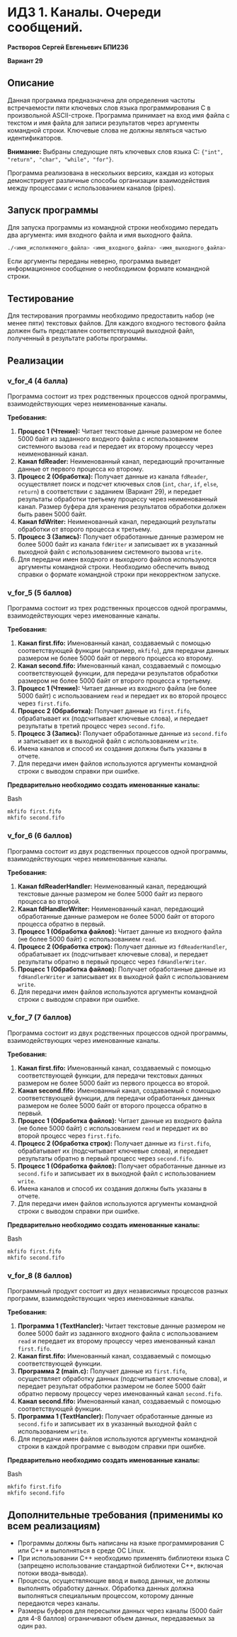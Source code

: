 # ИДЗ 1. Каналы. Очереди сообщений.

**Растворов Сергей Евгеньевич БПИ236**

**Вариант 29**

## Описание

Данная программа предназначена для определения частоты встречаемости пяти ключевых слов языка программирования C 
в произвольной ASCII-строке. Программа принимает на вход имя файла с текстом и имя файла для записи результатов 
через аргументы командной строки. Ключевые слова не должны являться частью идентификаторов.

**Внимание:** Выбраны следующие пять ключевых слов языка C: `{"int", "return", "char", "while", "for"}`. 

Программа реализована в нескольких версиях, каждая из которых демонстрирует различные способы организации 
взаимодействия между процессами с использованием каналов (pipes).

## Запуск программы

Для запуска программы из командной строки необходимо передать два аргумента: имя входного файла и имя выходного файла.

```bash
./<имя_исполняемого_файла> <имя_входного_файла> <имя_выходного_файла>
````

Если аргументы переданы неверно, программа выведет информационное сообщение о необходимом формате командной строки.

## Тестирование

Для тестирования программы необходимо предоставить набор (не менее пяти) текстовых файлов. 
Для каждого входного тестового файла должен быть представлен соответствующий выходной файл, 
полученный в результате работы программы.

## Реализации

### v_for_4 (4 балла)

Программа состоит из трех родственных процессов одной программы, взаимодействующих через неименованные каналы.

**Требования:**

1. **Процесс 1 (Чтение):** Читает текстовые данные размером не более 5000 байт из заданного входного файла 
с использованием системного вызова `read` и передает их второму процессу через неименованный канал.
2. **Канал fdReader:** Неименованный канал, передающий прочитанные данные от первого процесса ко второму.
3. **Процесс 2 (Обработка):** Получает данные из канала `fdReader`, осуществляет поиск и подсчет ключевых слов 
(`int`, `char`, `if`, `else`, `return`) в соответствии с заданием (Вариант 29), и передает результаты обработки третьему
процессу через неименованный канал. Размер буфера для хранения результатов обработки должен быть равен 5000 байт.
4. **Канал fdWriter:** Неименованный канал, передающий результаты обработки от второго процесса к третьему.
5. **Процесс 3 (Запись):** Получает обработанные данные размером не более 5000 байт из канала `fdWriter` и записывает их
в указанный выходной файл с использованием системного вызова `write`.
6. Для передачи имен входного и выходного файлов используются аргументы командной строки. Необходимо обеспечить вывод 
справки о формате командной строки при некорректном запуске.

### v_for_5 (5 баллов)

Программа состоит из трех родственных процессов одной программы, взаимодействующих через именованные каналы.

**Требования:**

1. **Канал first.fifo:** Именованный канал, создаваемый с помощью соответствующей функции (например, `mkfifo`), 
для передачи данных размером не более 5000 байт от первого процесса ко второму.
2. **Канал second.fifo:** Именованный канал, создаваемый с помощью соответствующей функции, для передачи результатов 
обработки размером не более 5000 байт от второго процесса к третьему.
3. **Процесс 1 (Чтение):** Читает данные из входного файла (не более 5000 байт) с использованием `read` и передает их 
во второй процесс через `first.fifo`.
4. **Процесс 2 (Обработка):** Получает данные из `first.fifo`, обрабатывает их (подсчитывает ключевые слова), и передает
результаты в третий процесс через `second.fifo`.
5. **Процесс 3 (Запись):** Получает обработанные данные из `second.fifo` и записывает их в выходной файл с 
использованием `write`.
6. Имена каналов и способ их создания должны быть указаны в отчете.
7. Для передачи имен файлов используются аргументы командной строки с выводом справки при ошибке.

**Предварительно необходимо создать именованные каналы:**

Bash

```
mkfifo first.fifo
mkfifo second.fifo
```

### v_for_6 (6 баллов)

Программа состоит из двух родственных процессов одной программы, взаимодействующих через неименованные каналы.

**Требования:**

1. **Канал fdReaderHandler:** Неименованный канал, передающий текстовые данные размером не более 5000 байт из первого 
процесса во второй.
2. **Канал fdHandlerWriter:** Неименованный канал, передающий обработанные данные размером не более 5000 байт от второго
процесса обратно в первый.
3. **Процесс 1 (Обработка файлов):** Читает данные из входного файла (не более 5000 байт) с использованием `read`.
4. **Процесс 2 (Обработка строк):** Получает данные из `fdReaderHandler`, обрабатывает их (подсчитывает ключевые слова),
и передает результаты обратно в первый процесс через `fdHandlerWriter`.
5. **Процесс 1 (Обработка файлов):** Получает обработанные данные из `fdHandlerWriter` и записывает их в выходной файл 
с использованием `write`.
6. Для передачи имен файлов используются аргументы командной строки с выводом справки при ошибке.

### v_for_7 (7 баллов)

Программа состоит из двух родственных процессов одной программы, взаимодействующих через именованные каналы.

**Требования:**

1. **Канал first.fifo:** Именованный канал, создаваемый с помощью соответствующей функции, для передачи текстовых данных
размером не более 5000 байт из первого процесса во второй.
2. **Канал second.fifo:** Именованный канал, создаваемый с помощью соответствующей функции, для передачи обработанных 
данных размером не более 5000 байт от второго процесса обратно в первый.
3. **Процесс 1 (Обработка файлов):** Читает данные из входного файла (не более 5000 байт) с использованием `read` и 
передает их во второй процесс через `first.fifo`.
4. **Процесс 2 (Обработка строк):** Получает данные из `first.fifo`, обрабатывает их (подсчитывает ключевые слова), 
и передает результаты обратно в первый процесс через `second.fifo`.
5. **Процесс 1 (Обработка файлов):** Получает обработанные данные из `second.fifo` и записывает их в выходной файл 
с использованием `write`.
6. Имена каналов и способ их создания должны быть указаны в отчете.
7. Для передачи имен файлов используются аргументы командной строки с выводом справки при ошибке.

**Предварительно необходимо создать именованные каналы:**

Bash

```
mkfifo first.fifo
mkfifo second.fifo
```

### v_for_8 (8 баллов)

Программный продукт состоит из двух независимых процессов разных программ, взаимодействующих через именованные каналы.

**Требования:**

1. **Программа 1 (TextHancler):** Читает текстовые данные размером не более 5000 байт из заданного входного файла с 
использованием `read` и передает их второму процессу через именованный канал `first.fifo`.
2. **Канал first.fifo:** Именованный канал, создаваемый с помощью соответствующей функции.
3. **Программа 2 (main.c):** Получает данные из `first.fifo`, осуществляет обработку данных 
(подсчитывает ключевые слова), и передает результат обработки размером не более 5000 байт обратно первому процессу 
через именованный канал `second.fifo`.
4. **Канал second.fifo:** Именованный канал, создаваемый с помощью соответствующей функции.
5. **Программа 1 (TextHancler):** Получает обработанные данные из `second.fifo` и записывает их в указанный выходной 
файл с использованием `write`.
6. Для передачи имен файлов используются аргументы командной строки в каждой программе с выводом справки при ошибке.

**Предварительно необходимо создать именованные каналы:**

Bash
```
mkfifo first.fifo
mkfifo second.fifo
```

## Дополнительные требования (применимы ко всем реализациям)
- Программы должны быть написаны на языке программирования C или C++ и выполняться в среде ОС Linux.
- При использовании C++ необходимо применять библиотеки языка C (запрещено использование стандартной библиотеки C++, 
включая потоки ввода-вывода).
- Процессы, осуществляющие ввод и вывод данных, не должны выполнять обработку данных. Обработка данных должна 
выполняться специальным процессом, которому данные передаются через каналы.
- Размеры буферов для пересылки данных через каналы (5000 байт для 4-8 баллов) ограничивают объем данных, 
передаваемых за один раз.